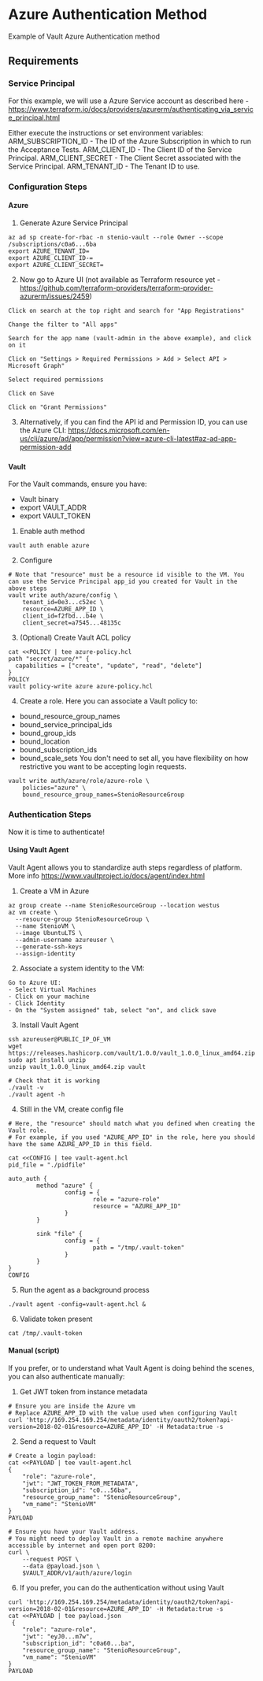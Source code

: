 # Azure Authentication Method
Example of Vault Azure Authentication method

## Requirements
### Service Principal
For this example, we will use a Azure Service account as described here - https://www.terraform.io/docs/providers/azurerm/authenticating_via_service_principal.html 

Either execute the instructions or set environment variables: 
ARM_SUBSCRIPTION_ID - The ID of the Azure Subscription in which to run the Acceptance Tests.
ARM_CLIENT_ID - The Client ID of the Service Principal.
ARM_CLIENT_SECRET - The Client Secret associated with the Service Principal.
ARM_TENANT_ID - The Tenant ID to use.

### Configuration Steps
#### Azure
1. Generate Azure Service Principal
```
az ad sp create-for-rbac -n stenio-vault --role Owner --scope /subscriptions/c0a6...6ba
export AZURE_TENANT_ID=
export AZURE_CLIENT_ID-=
export AZURE_CLIENT_SECRET= 
```
2. Now go to Azure UI (not available as Terraform resource yet - https://github.com/terraform-providers/terraform-provider-azurerm/issues/2459) 
```
Click on search at the top right and search for "App Registrations"

Change the filter to "All apps"

Search for the app name (vault-admin in the above example), and click on it

Click on "Settings > Required Permissions > Add > Select API > Microsoft Graph" 

Select required permissions

Click on Save

Click on "Grant Permissions"

```
3. Alternatively, if you can find the API id and Permission ID, you can use the Azure CLI: https://docs.microsoft.com/en-us/cli/azure/ad/app/permission?view=azure-cli-latest#az-ad-app-permission-add
###

#### Vault
For the Vault commands, ensure you have:
- Vault binary
- export VAULT_ADDR
- export VAULT_TOKEN

1. Enable auth method
```
vault auth enable azure
```
2. Configure
```
# Note that "resource" must be a resource id visible to the VM. You can use the Service Principal app_id you created for Vault in the above steps
vault write auth/azure/config \
    tenant_id=0e3...c52ec \
    resource=AZURE_APP_ID \
    client_id=f2fbd...b4e \
    client_secret=a7545...48135c
```
3. (Optional) Create Vault ACL policy
```
cat <<POLICY | tee azure-policy.hcl
path "secret/azure/*" {
  capabilities = ["create", "update", "read", "delete"]
}
POLICY
vault policy-write azure azure-policy.hcl
```
4. Create a role.
Here you can associate a Vault policy to:
- bound_resource_group_names 
- bound_service_principal_ids
- bound_group_ids 
- bound_location
- bound_subscription_ids 
- bound_scale_sets 
You don't need to set all, you have flexibility on how restrictive you want to be accepting login requests.
```
vault write auth/azure/role/azure-role \
    policies="azure" \
    bound_resource_group_names=StenioResourceGroup 
```

### Authentication Steps
Now it is time to authenticate!

#### Using Vault Agent
Vault Agent allows you to standardize auth steps regardless of platform. More info https://www.vaultproject.io/docs/agent/index.html
1. Create a VM in Azure
```
az group create --name StenioResourceGroup --location westus
az vm create \
  --resource-group StenioResourceGroup \
  --name StenioVM \
  --image UbuntuLTS \
  --admin-username azureuser \
  --generate-ssh-keys
  --assign-identity

```
2. Associate a system identity to the VM:
```
Go to Azure UI:
- Select Virtual Machines
- Click on your machine
- Click Identity
- On the "System assigned" tab, select "on", and click save
```

3. Install Vault Agent 
```
ssh azureuser@PUBLIC_IP_OF_VM
wget https://releases.hashicorp.com/vault/1.0.0/vault_1.0.0_linux_amd64.zip
sudo apt install unzip
unzip vault_1.0.0_linux_amd64.zip vault

# Check that it is working
./vault -v
./vault agent -h
```
4. Still in the VM, create config file 
```
# Here, the "resource" should match what you defined when creating the Vault role. 
# For example, if you used "AZURE_APP_ID" in the role, here you should have the same AZURE_APP_ID in this field.

cat <<CONFIG | tee vault-agent.hcl
pid_file = "./pidfile"

auto_auth {
        method "azure" {
                config = {
                        role = "azure-role"
                        resource = "AZURE_APP_ID"
                }
        }

        sink "file" {
                config = {
                        path = "/tmp/.vault-token"
                }
        }
}
CONFIG
```
5. Run the agent as a background process
```
./vault agent -config=vault-agent.hcl &
```
6. Validate token present
```
cat /tmp/.vault-token
```
#### Manual (script)
If you prefer, or to understand what Vault Agent is doing behind the scenes, you can also authenticate manually:

1. Get JWT token from instance metadata
```
# Ensure you are inside the Azure vm
# Replace AZURE_APP_ID with the value used when configuring Vault
curl 'http://169.254.169.254/metadata/identity/oauth2/token?api-version=2018-02-01&resource=AZURE_APP_ID' -H Metadata:true -s
```
2. Send a request to Vault
```
# Create a login payload:
cat <<PAYLOAD | tee vault-agent.hcl
{
    "role": "azure-role",
    "jwt": "JWT_TOKEN_FROM_METADATA",
    "subscription_id": "c0...56ba",
    "resource_group_name": "StenioResourceGroup",
    "vm_name": "StenioVM"
}
PAYLOAD

# Ensure you have your Vault address. 
# You might need to deploy Vault in a remote machine anywhere accessible by internet and open port 8200:
curl \
    --request POST \
    --data @payload.json \
    $VAULT_ADDR/v1/auth/azure/login
```


6. If you prefer, you can do the authentication without using Vault
```
curl 'http://169.254.169.254/metadata/identity/oauth2/token?api-version=2018-02-01&resource=AZURE_APP_ID' -H Metadata:true -s
cat <<PAYLOAD | tee payload.json
 {
    "role": "azure-role",
    "jwt": "eyJ0...m7w",
    "subscription_id": "c0a60...ba",
    "resource_group_name": "StenioResourceGroup",
    "vm_name": "StenioVM"
}
PAYLOAD